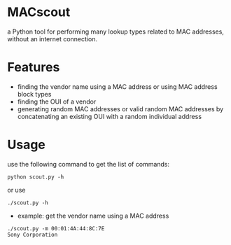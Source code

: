 # MACscout
a Python tool for performing many lookup types related to MAC addresses, without an internet connection.
# Features
- finding the vendor name using a MAC address or using  MAC address block types
- finding the OUI of a vendor
- generating random MAC addresses or valid random MAC addresses by concatenating an existing OUI with a random individual address
# Usage
use the following command to get the list of commands:
```
python scout.py -h
```

or use

```
./scout.py -h
```

- example: get the vendor name using a MAC address

```
./scout.py -m 00:01:4A:44:8C:7E
Sony Corporation
```

  
